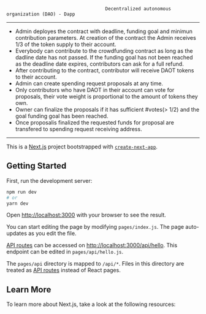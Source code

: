                                        Decentralized autonomous organization (DAO) - Dapp 

--------------------------------------------------------------------------------------------------------------------------------------------------------------------------------
- Admin deployes the contract with deadline, funding goal and minimun contribution parameters. At creation of the contract the Admin receives 1/3 of the token supply to their account.
- Everybody can contribute to the crowdfunding contract as long as the dadline date has not passed. If the funding goal has not been reached as the deadline date expires,      contributors can ask for a full refund.
- After contributing to the contract, contributor will receive DAOT tokens to their account.  
- Admin can create spending request proposals at any time.
- Only contributors who have DAOT in their account can vote for proposals, their vote weight is proportional to the amount of tokens they own.
- Owner can finalize the proposals if it has sufficient #votes(> 1/2) and the goal funding goal has been reached.
- Once proposalis finalized the requested funds for proposal are transfered to spending request receiving address.

-------------------------------------------------------------------------------------------------------------------------------------------------------------------------------



This is a [Next.js](https://nextjs.org/) project bootstrapped with [`create-next-app`](https://github.com/vercel/next.js/tree/canary/packages/create-next-app).

## Getting Started

First, run the development server:

```bash
npm run dev
# or
yarn dev
```

Open [http://localhost:3000](http://localhost:3000) with your browser to see the result.

You can start editing the page by modifying `pages/index.js`. The page auto-updates as you edit the file.

[API routes](https://nextjs.org/docs/api-routes/introduction) can be accessed on [http://localhost:3000/api/hello](http://localhost:3000/api/hello). This endpoint can be edited in `pages/api/hello.js`.

The `pages/api` directory is mapped to `/api/*`. Files in this directory are treated as [API routes](https://nextjs.org/docs/api-routes/introduction) instead of React pages.

## Learn More

To learn more about Next.js, take a look at the following resources:


